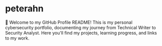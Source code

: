 # peterahn
👋 Welcome to my GitHub Profile README! This is my personal cybersecurity portfolio, documenting my journey from Technical Writer to Security Analyst. Here you'll find my projects, learning progress, and links to my work.
